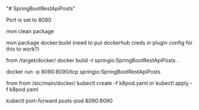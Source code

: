 "# SpringBootRestApiPosts" 

Port is set to 8090

mvn clean package

mvn package docker:build 
(need to put dockerhub creds in plugin config for this to work?)

from /target/docker/
docker build -t springio:SpringBootRestApiPosts .

docker run -p 8090:8090/tcp springio:SpringBootRestApiPosts

from from /src/main/docker/
kubectl create -f k8pod.yaml
or
kubectl apply -f k8pod.yaml

kubectl port-forward posts-pod 8090:8090

